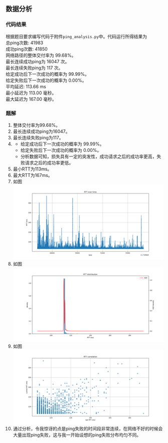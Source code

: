 ## 数据分析
### 代码结果
根据题目要求编写代码于附件`ping_analysis.py`中。代码运行所得结果为  
总ping次数: 41983  
成功ping次数: 41850  
网络路径的整体交付率为 99.68%。  
最长连续成功ping为 16047 次。  
最长连续失败ping为 117 次。  
给定成功后下一次成功的概率为 99.99%。  
给定失败后下一次成功的概率为 0.00%。  
平均延迟: 113.66 ms  
最小延迟为 113.00 毫秒。  
最大延迟为 167.00 毫秒。
### 题解
1. 整体交付率为99.68%。
2. 最长连续成功ping为16047。
3. 最长连续失败ping为117。
4. 
    - 给定成功后下一次成功的概率为 99.99%。 
    - 给定失败后下一次成功的概率为 0.00%。
    - 分析数据可知，损失具有一定的突发性，成功请求之后的成功率更高，失败请求之后的成功率更低。
5. 最小RTT为113ms。
6. 最大RTT为167ms。
7. 如图![rtt_time](rtt_over_time.png)
8. 如图![rtt_distribution](rtt_distribution.png)
9. 如图![rtt_correlation](rtt_correlation.png)
10. 通过分析，令我惊讶的点是ping失败的时间段非常连续，在网络不好的时候会大量出现ping失败，这与我一开始设想的ping失败分布均匀不同。